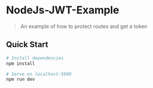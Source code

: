 # NodeJs-JWT-Example

> An example of how to protect routes and get a token

## Quick Start

``` bash
# Install dependencies
npm install

# Serve on localhost:5000
npm run dev
```

